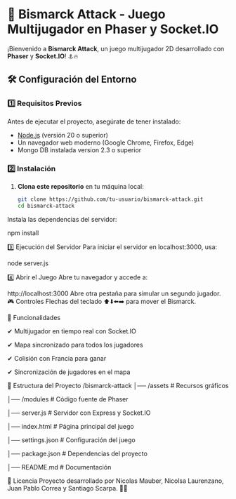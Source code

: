 # 🚢 Bismarck Attack - Juego Multijugador en Phaser y Socket.IO

¡Bienvenido a **Bismarck Attack**, un juego multijugador 2D desarrollado con **Phaser** y **Socket.IO**! ⚓🔥

## 🛠️ Configuración del Entorno

### **1️⃣ Requisitos Previos**
Antes de ejecutar el proyecto, asegúrate de tener instalado:
- [Node.js](https://nodejs.org/) (versión 20 o superior)
- Un navegador web moderno (Google Chrome, Firefox, Edge)
- Mongo DB instalada version 2.3 o superior

### **2️⃣ Instalación**
1. **Clona este repositorio** en tu máquina local:
   ```sh
   git clone https://github.com/tu-usuario/bismarck-attack.git
   cd bismarck-attack
Instala las dependencias del servidor:

npm install

3️⃣ Ejecución del Servidor
Para iniciar el servidor en localhost:3000, usa:

node server.js

4️⃣ Abrir el Juego
Abre tu navegador y accede a:

http://localhost:3000
Abre otra pestaña para simular un segundo jugador.
🎮 Controles
Flechas del teclado ⬆️⬇️⬅️➡️ para mover el Bismarck.

🚀 Funcionalidades

✔ Multijugador en tiempo real con Socket.IO

✔ Mapa sincronizado para todos los jugadores

✔ Colisión con Francia para ganar

✔ Sincronización de jugadores en el mapa

🔧 Estructura del Proyecto
/bismarck-attack
│── /assets                # Recursos gráficos

│── /modules               # Código fuente de Phaser

│── server.js              # Servidor con Express y Socket.IO

│── index.html             # Página principal del juego

│── settings.json          # Configuración del juego

│── package.json           # Dependencias del proyecto

│── README.md              # Documentación

📜 Licencia
Proyecto desarrollado por Nicolas Mauber, Nicolsa Laurenzano, Juan Pablo Correa y Santiago Scarpa. 🚢🔥


